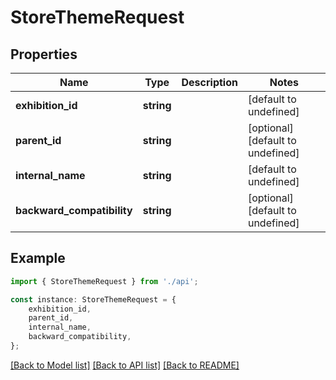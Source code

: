 # StoreThemeRequest


## Properties

Name | Type | Description | Notes
------------ | ------------- | ------------- | -------------
**exhibition_id** | **string** |  | [default to undefined]
**parent_id** | **string** |  | [optional] [default to undefined]
**internal_name** | **string** |  | [default to undefined]
**backward_compatibility** | **string** |  | [optional] [default to undefined]

## Example

```typescript
import { StoreThemeRequest } from './api';

const instance: StoreThemeRequest = {
    exhibition_id,
    parent_id,
    internal_name,
    backward_compatibility,
};
```

[[Back to Model list]](../README.md#documentation-for-models) [[Back to API list]](../README.md#documentation-for-api-endpoints) [[Back to README]](../README.md)

